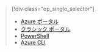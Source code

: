 > [!div class="op_single_selector"]
> * [Azure ポータル](../articles/virtual-network/virtual-networks-create-vnet-classic-pportal.md)
> * [クラシック ポータル](../articles/virtual-network/virtual-networks-create-vnet-classic-portal.md)
> * [PowerShell](../articles/virtual-network/virtual-networks-create-vnet-classic-netcfg-ps.md)
> * [Azure CLI](../articles/virtual-network/virtual-networks-create-vnet-classic-cli.md)
> 
> 

<!---HONumber=AcomDC_0323_2016-->